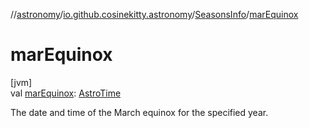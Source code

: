 //[astronomy](../../../index.md)/[io.github.cosinekitty.astronomy](../index.md)/[SeasonsInfo](index.md)/[marEquinox](mar-equinox.md)

# marEquinox

[jvm]\
val [marEquinox](mar-equinox.md): [AstroTime](../-astro-time/index.md)

The date and time of the March equinox for the specified year.
